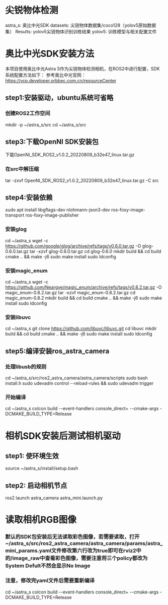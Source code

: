# 尖锐物体检测 
astra_s: 奥比中光SDK
datasets: 尖锐物体数据集/coco128（yolov5原始数据集）
Results: yolov5尖锐物体识别训练结果
yolov5: 训练模型与相关配置文件

# 奥比中光SDK安装方法 
本项目使用奥比中光Astra S作为尖锐物体检测相机，在ROS2中进行配置，SDK系统配置方法如下：
参考奥比中光官网：https://vcp.developer.orbbec.com.cn/resourceCenter
## step1:安装驱动，ubuntu系统可省略

### 创建ROS2工作空间
mkdir -p ~/astra_s/src
cd ~/astra_s/src

## step3:下载OpenNI SDK安装包
下载OpenNI_SDK_ROS2_v1.0.2_20220809_b32e47_linux.tar.gz
### 在src中解压缩
tar -zxvf OpenNI_SDK_ROS2_v1.0.2_20220809_b32e47_linux.tar.gz -C src

## step4:安装依赖
sudo apt install libgflags-dev nlohmann-json3-dev ros-foxy-image-transport ros-foxy-image-publisher
### 安装glog
cd ~/astra_s
wget -c https://github.com/google/glog/archive/refs/tags/v0.6.0.tar.gz  -O glog-0.6.0.tar.gz
tar -xzvf glog-0.6.0.tar.gz
cd glog-0.6.0
mkdir build && cd build
cmake .. && make -j6
sudo make install
sudo ldconfig

### 安装magic_enum
cd ~/astra_s
wget -c https://github.com/Neargye/magic_enum/archive/refs/tags/v0.8.2.tar.gz -O  magic_enum-0.8.2.tar.gz
tar -xzvf magic_enum-0.8.2.tar.gz
cd magic_enum-0.8.2
mkdir build && cd build
cmake .. && make -j6
sudo make install
sudo ldconfig

### 安装libuvc
cd ~/astra_s
git clone https://github.com/libuvc/libuvc.git
cd libuvc
mkdir build && cd build
cmake .. && make -j6
sudo make install
sudo ldconfig

## step5:编译安装ros_astra_camera
### 处理libusb的规则
cd ~/astra_s/src/ros2_astra_camera/astra_camera/scripts
sudo bash install.h
sudo udevadm control --reload-rules && sudo udevadm trigger

### 开始编译
cd ~/astra_s
colcon build --event-handlers  console_direct+  --cmake-args  -DCMAKE_BUILD_TYPE=Release

# 相机SDK安装后测试相机驱动
## step1: 使环境生效
source ~/astra_s/install/setup.bash
## step2: 启动相机节点
ros2 launch astra_camera astra_mini.launch.py

# 读取相机RGB图像
### 默认的SDK包安装后无法读取彩色图像，若需要读取，打开 ~/astra_s/src/ros2_astra_camera/astra_camera/params/astra_mini_params.yaml文件修改第六行改为true即可在rviz2中的/image_raw中查看彩色图像，需要注意将三个policy都改为System Defult不然会显示No Image
### 注意，修改完yaml文件后需要重新编译
cd ~/astra_s
colcon build --event-handlers console_direct+ --cmake-args -DCMAKE_BUILD_TYPE=Release
